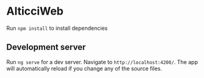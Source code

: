 # AlticciWeb

Run `npm install` to install dependencies

## Development server

Run `ng serve` for a dev server. Navigate to `http://localhost:4200/`. The app will automatically reload if you change any of the source files.
